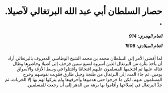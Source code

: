 <h1 dir="rtl">حصار السلطان أبي عبد الله البرتغالي لآصيلا. .</h1>

<h5 dir="rtl">العام الهجري:  914

العام الميلادي: 1508

</h5>

<p dir="rtl">لما أفضى الأمر إلى السلطان محمد بن محمد الشيخ الوطاسي المعروف بالبرتغالي أراد أن يأخذ بثأره من البرتغال الذين أسروه لسبع سنين فزحف إلى آصيلا وحاصرها وطال قتاله عليها ثم اقتحمها المسلمون عليهم اقتحامًا واقتتلوا في وسط الأزقة والأسواق يومين، ثم جاء المدد إلى البرتغال من طنجة وجبل طارق فقَوِيت نفوسهم وخرج المسلمون عنهم، لكن ما خرجوا حتى هدموها وأحرقوها ولم يتركوا لهم بها إلا الخربات، ثم جدَّ البرتغال في إصلاحها وأقاموا بها برهة من الدهر إلى أن رجعت للمسلمين.</p></br>
